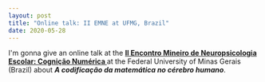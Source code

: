 ```yaml
---
layout: post
title: "Online talk: II EMNE at UFMG, Brazil"
date: 2020-05-28
---
```


I'm gonna give an online talk at the <a href="https://www.youtube.com/watch?v=_i6Y8j3flvc&t=1670s" class="ext" target="_blank"><b> II Encontro Mineiro de Neuropsicologia Escolar: Cognição Numérica </b></a> at the Federal University of Minas Gerais (Brazil) about <i><b>A codificação da matemática no cérebro humano</b></i>. 




